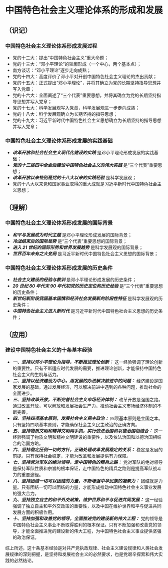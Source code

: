 # 中国特色社会主义理论体系的形成和发展

## （识记）

### 中国特色社会主义理论体系形成发展过程

- 党的十二大：提出“中国特色社会主义”重大命题；
- 党的十三大：“邓小平理论”的轮廓形成（一个中心，两个基本点）；
- 南方谈话：“邓小平理论”逐步走向成熟；
- 党的十四大：高度评价了邓小平对开创中国特色社会主义理论的杰出贡献；
- 党的十五大：正式提出“邓小平理论”，并将其确立为党的长期坚持指导思想并写入党章； 
- 党的十六大：全面阐述了“三个代表”重要思想，并将其确立为党的长期坚持指导思想并写入党章；
- 党的十七大：科学发展观写入党章，科学发展观进一步走向成熟；
- 党的十八大：科学发展观确立为长期坚持的指导思想；
- 党的十九大：习近平新时代中国特色社会主义思想确立为长期坚持的指导思想并写入党章；

### 中国特色社会主义理论体系形成发展的实践基础

- ***改革开放和社会社会主义现代化建设的实践*** 是邓小平理论形成发展的实践基础；
- ***党的十三届四中全会后建设中国特色社会主义的伟大实践*** 是“三个代表”重要思想；
- ***改革开放以来特别是党的十八大以来的实践经验*** 是科学发展观；
- 党的十八大以来党和国家事业取得的重大成就是习近平新时代中国特色社会主义思想；

## （理解）

### 中国特色社会主义理论体系形成发展的国际背景

- ***和平与发展成为时代主题*** 是邓小平理论形成发展的国际背景；
- ***冷战结束后的国际局势*** 是“三个代表”重要思想的国际背景；
- ***进入 21 世纪的国际形势和世界发展趋势*** 是科学发展观的国际背景；
- ***世界百年未有之大变局*** 是习近平新时代中国特色社会主义思想的国际背景；

### 中国特色社会主义理论体系形成发展的历史条件

- ***社会主义建设的经验与教训*** 是邓小平理论形成发展的历史条件；
- ***20 世纪 80 年代末 90 年代初党的历史定位和历史经验*** 是“三个代表”重要思想的历史条件；
- ***新世纪新阶段我国基本国情和经济社会发展新的阶段性特征*** 是科学发展观的历史条件；
- ***中国特色社会主义进入新时代*** 是习近平新时代中国特色社会主义思想的历史条件；

## （应用）

### 建设中国特色社会主义的十条基本经验

- ***一、坚持以邓小平理论为指导，不断推进理论创新：*** 这一经验强调了理论创新的重要性。只有不断适应时代发展的需要，推进理论创新，才能保持中国特色社会主义的生机与活力。
- ***二、坚持以经济建设为中心，用发展的办法解决前进中的问题：*** 经济建设是国家发展的基础。通过发展经济，可以解决前进中遇到的各种问题，推动社会的全面进步。
- ***三、坚持改革开放，不断完善社会主义市场经济体制：*** 改革开放是强国之路。通过改革开放，可以解放和发展社会生产力，推动社会主义市场经济体制的不断完善。
- ***四、坚持四项基本原则，发展社会主义民主政治：*** 四项基本原则是立国之本。只有坚持四项基本原则，才能确保社会主义民主政治的正确方向。
- ***五、坚持物质文明和精神文明两手抓，实行依法治国和以德治国相结合：*** 这一经验强调了物质文明和精神文明建设的重要性，以及依法治国和以德治国相结合的治国方略。
- ***六、坚持稳定压倒一切的方针，正确处理改革发展稳定的关系：*** 稳定是发展的前提。只有保持社会稳定，才能为改革和发展提供有力保障。
- ***七、坚持党对军队的绝对领导，走中国特色的精兵之路：*** 党对军队的绝对领导是保持军队性质和宗旨的根本保证，走中国特色的精兵之路则是提高军队战斗力的重要途径。
- ***八、坚持团结一切可以团结的力量，不断增强中华民族的凝聚力：*** 团结就是力量。只有团结一切可以团结的力量，才能形成推动中国特色社会主义事业发展的强大合力。
- ***九、坚持独立自主的和平外交政策，维护世界和平与促进共同发展：*** 这一经验强调了独立自主和平外交政策的重要性，以及中国在维护世界和平与促进共同发展方面的积极作用。
- ***十、坚持加强和改善党的领导，全面推进党的建设新的伟大工程：*** 党的领导是中国特色社会主义事业不断取得胜利的根本保证。只有不断加强和改善党的领导，才能全面推进党的建设新的伟大工程，为中国特色社会主义事业提供坚强的政治保证。

综上所述，这十条基本经验是对共产党执政规律、社会主义建设规律和人类社会发展规律的深刻把握，是坚持和发展社会主义的必然要求，也是党艰辛探索和伟大实践的必然结论。

